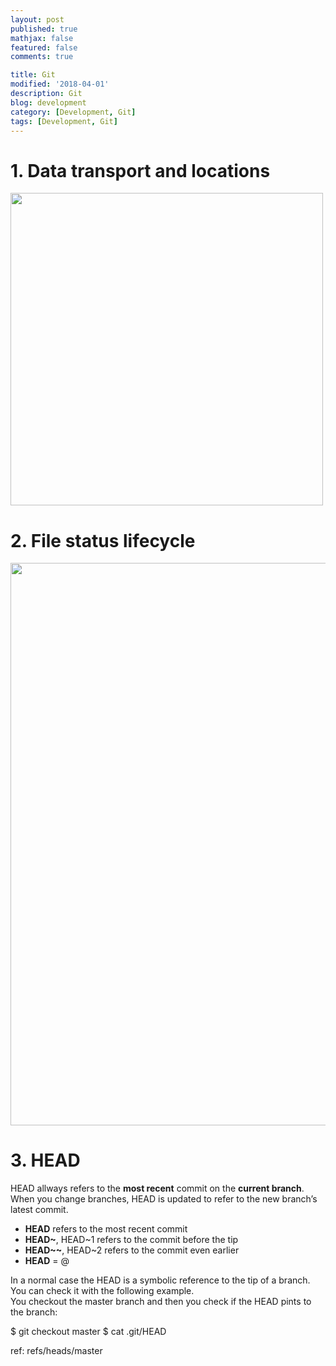 ```yaml
---
layout: post
published: true
mathjax: false
featured: false
comments: true

title: Git
modified: '2018-04-01'
description: Git
blog: development
category: [Development, Git]
tags: [Development, Git]
---
```

# 1. Data transport and locations

<img src="{{site.url}}{{site.image_folder}}/development/git-datatransport.png" width="500" />

# 2. File status lifecycle

<img src="{{site.url}}{{site.image_folder}}/development/git-filestatuslifecycle.png" width="900" />

# 3. HEAD

HEAD allways refers to the **most recent** commit on the **current branch**.  
When you change branches, HEAD is updated to refer to the new branch’s latest commit.

* **HEAD** refers to the most recent commit
* **HEAD~**, HEAD~1	refers to the commit before the tip
* **HEAD~~**, HEAD~2	refers to the commit even earlier
* **HEAD** = @

In a normal case the HEAD is a symbolic reference to the tip of a branch.  
You can check it with the following example.  
You checkout the master branch and then you check if the HEAD pints to the branch:


<p class="console">$ git checkout master
$ cat .git/HEAD

ref: refs/heads/master
</p>


